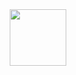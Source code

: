 <div id="header" align="center">
  <img src="https://media.giphy.com/media/v1.Y2lkPTc5MGI3NjExbGszZnNxYjRreHdoMWJodmhtemdtc3QyZnZxa242aHpoa2VqajNucCZlcD12MV9pbnRlcm5hbF9naWZfYnlfaWQmY3Q9Zw/xUPGGDNsLvqsBOhuU0/giphy.gif" width="100"/>
</div>
<!--
**JensenJose/JensenJose** is a ✨ _special_ ✨ repository because its `README.md` (this file) appears on your GitHub profile.

Here are some ideas to get you started:

- 🔭 I’m currently working on ...
- 🌱 I’m currently learning ...
- 👯 I’m looking to collaborate on ...
- 🤔 I’m looking for help with ...
- 💬 Ask me about ...
- 📫 How to reach me: ...
- 😄 Pronouns: ...
- ⚡ Fun fact: ...
-->
